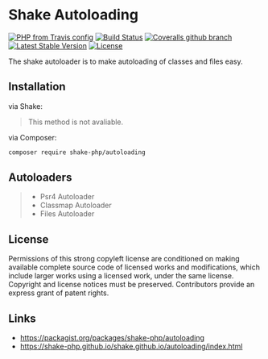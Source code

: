 # Shake Autoloading
[![PHP from Travis config](https://img.shields.io/travis/php-v/shake-php/autoloading.svg)](https://github.com/shake-php/autoloading)
[![Build Status](https://travis-ci.org/shake-php/autoloading.svg?branch=master)](https://travis-ci.org/shake-php/autoloading)
[![Coveralls github branch](https://img.shields.io/coveralls/github/shake-php/autoloading/master.svg)](https://coveralls.io/github/shake-php/autoloading)
[![Latest Stable Version](https://poser.pugx.org/shake-php/autoloading/v/stable)](https://packagist.org/packages/shake-php/autoloading)
[![License](https://poser.pugx.org/shake-php/autoloading/license)](https://packagist.org/packages/shake-php/autoloading)

The shake autoloader is to make autoloading of classes and files easy.

## Installation

via Shake:
> This method is not avaliable.

via Composer:
```sh
composer require shake-php/autoloading
```

## Autoloaders

> - Psr4 Autoloader
> - Classmap Autoloader
> - Files Autoloader

## License

Permissions of this strong copyleft license are conditioned on making available complete source code of licensed works and modifications, which include larger works using a licensed work, under the same license. Copyright and license notices must be preserved. Contributors provide an express grant of patent rights.

## Links

- https://packagist.org/packages/shake-php/autoloading
- https://shake-php.github.io/shake.github.io/autoloading/index.html
